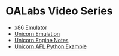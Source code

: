 # OALabs Video Series

- [x86 Emulator](https://www.youtube.com/watch?v=HPrqOIdNlrQ&list=PLGf_j68jNtWF6QdWNxAR5sU64up2HLOUG&index=6)
- [Unicorn Emulation](https://www.youtube.com/watch?v=-CNy4qh08iU&list=PLGf_j68jNtWF6QdWNxAR5sU64up2HLOUG&index=6)
- [Unicorn Engine Notes](https://github.com/alexander-hanel/unicorn-engine-notes)
- [Unicorn AFL Python Example](https://github.com/AFLplusplus/AFLplusplus/tree/stable/unicorn_mode/samples/python_simple)
